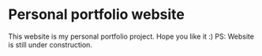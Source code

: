 # Personal portfolio website

This website is my personal portfolio project. Hope you like it :)
PS: Website is still under construction.
